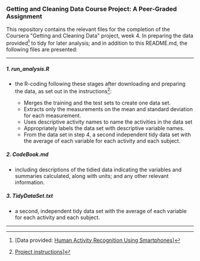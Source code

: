 ### Getting and Cleaning Data Course Project: A Peer-Graded Assignment

This repository contains the relevant files for the completion of the Coursera 
"Getting and Cleaning Data" project, week 4. In preparing the data provided[^1]
to tidy for later analysis; and in addition to this README.md, the following 
files are presented:

***
##### 1. run_analysis.R

* the R-coding following these stages after downloading and preparing the data, 
as set out in the instructions[^2]:

    * Merges the training and the test sets to create one data set.
    * Extracts only the measurements on the mean and standard deviation for each 
      measurement.
    * Uses descriptive activity names to name the activities in the data set
    * Appropriately labels the data set with descriptive variable names.
    * From the data set in step 4, a second independent tidy data set with the 
      average of each variable for each activity and each subject.

##### 2. CodeBook.md 

* including descriptions of the tidied data indicating the variables and 
summaries calculated, along with units; and any other relevant information.

##### 3. TidyDataSet.txt

* a second, independent tidy data set with the average of each variable for each 
activity and each subject.

***
[^1]: [Data provided: [Human Activity Recognition Using Smartphones](http://archive.ics.uci.edu/ml/datasets/Human+Activity+Recognition+Using+Smartphones)]
[^2]: [Project instructions](https://www.coursera.org/learn/data-cleaning/peer/FIZtT/getting-and-cleaning-data-course-project)]
